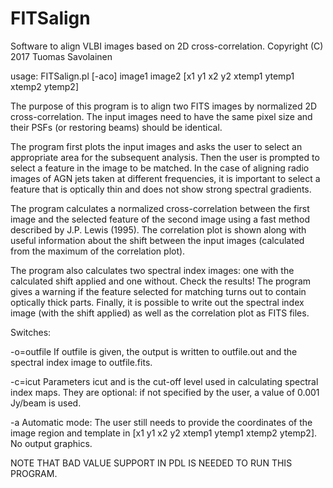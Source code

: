 # FITSalign
Software to align VLBI images based on 2D cross-correlation.
Copyright (C) 2017 Tuomas Savolainen


usage: FITSalign.pl [-aco] image1 image2 [x1 y1 x2 y2
                     xtemp1 ytemp1 xtemp2 ytemp2] 

The purpose of this program is to align two FITS images 
by normalized 2D cross-correlation. The input images need to 
have the same pixel size and their PSFs (or restoring beams) 
should be identical. 

The program first plots the input images and asks the user
to select an appropriate area for the subsequent analysis.
Then the user is prompted to select a feature in the image to be 
matched. In the case of aligning radio images of AGN jets taken at 
different frequencies, it is important to select a feature 
that is optically thin and does not show strong spectral gradients. 
 
The program calculates a normalized cross-correlation between the 
first image and the selected feature of the second image using a 
fast method described by J.P. Lewis (1995). The correlation plot is 
shown along with useful information about the shift between the 
input images (calculated from the maximum of the correlation plot).  

The program also calculates two spectral index images: one 
with the calculated shift applied and one without. Check the 
results! The program gives a warning if the feature selected 
for matching turns out to contain optically thick parts. Finally, it 
is possible to write out the spectral index image (with the shift 
applied) as well as the correlation plot as FITS files.

Switches:

  -o=outfile     If outfile is given, the output is written to 
                 outfile.out and the spectral index image to 
                 outfile.fits.  

  -c=icut        Parameters icut and is the cut-off level used 
                 in calculating spectral index maps. They are 
                 optional: if not specified by the user, a value 
                 of 0.001 Jy/beam is used. 

  -a             Automatic mode: The user still needs to provide the 
                 coordinates of the image region and template in 
                 [x1 y1 x2 y2 xtemp1 ytemp1 xtemp2 ytemp2]. 
                 No output graphics.

NOTE THAT BAD VALUE SUPPORT IN PDL IS NEEDED TO RUN THIS 
PROGRAM.

